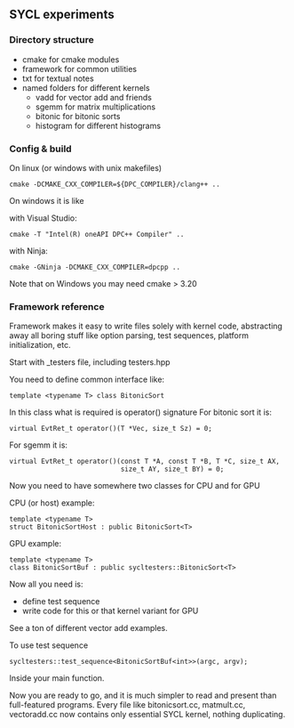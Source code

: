 ## SYCL experiments

### Directory structure

* cmake for cmake modules
* framework for common utilities
* txt for textual notes
* named folders for different kernels
  * vadd for vector add and friends
  * sgemm for matrix multiplications
  * bitonic for bitonic sorts
  * histogram for different histograms

### Config & build

On linux (or windows with unix makefiles)

    cmake -DCMAKE_CXX_COMPILER=${DPC_COMPILER}/clang++ ..

On windows it is like

with Visual Studio: 

    cmake -T "Intel(R) oneAPI DPC++ Compiler" ..

with Ninja:

    cmake -GNinja -DCMAKE_CXX_COMPILER=dpcpp ..

Note that on Windows you may need cmake > 3.20

### Framework reference

Framework makes it easy to write files solely with kernel code, abstracting away all boring stuff like option parsing, test sequences, platform initialization, etc.

Start with <xxx>_testers file, including testers.hpp

You need to define common interface like:

    template <typename T> class BitonicSort 

In this class what is required is operator() signature
For bitonic sort it is:

    virtual EvtRet_t operator()(T *Vec, size_t Sz) = 0;

For sgemm it is:

    virtual EvtRet_t operator()(const T *A, const T *B, T *C, size_t AX,
                                size_t AY, size_t BY) = 0;

Now you need to have somewhere two classes for CPU and for GPU

CPU (or host) example:

    template <typename T> 
    struct BitonicSortHost : public BitonicSort<T>

GPU example:

    template <typename T>
    class BitonicSortBuf : public sycltesters::BitonicSort<T>

Now all you need is:
  * define test sequence
  * write code for this or that kernel variant for GPU

See a ton of different vector add examples.

To use test sequence 

    sycltesters::test_sequence<BitonicSortBuf<int>>(argc, argv);

Inside your main function.

Now you are ready to go, and it is much simpler to read and present than full-featured programs. Every file like bitonicsort.cc, matmult.cc, vectoradd.cc now contains only essential SYCL kernel, nothing duplicating.
